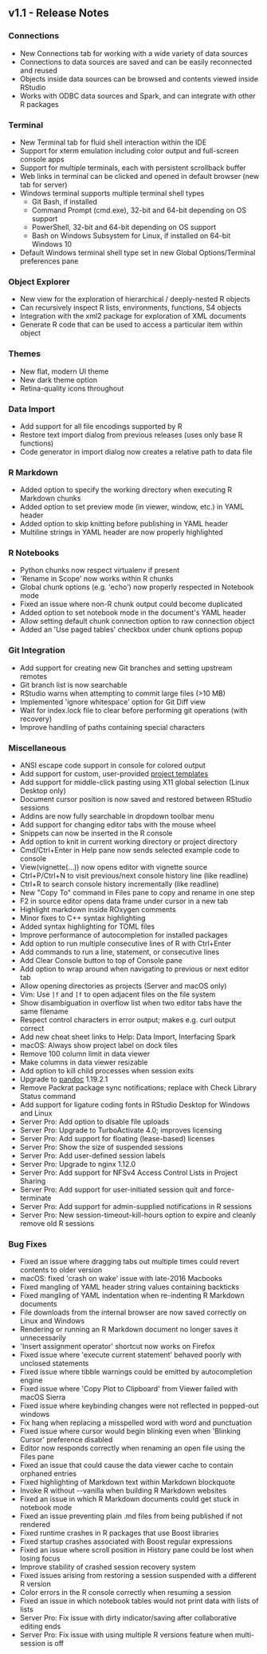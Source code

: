 ## v1.1 - Release Notes

### Connections

* New Connections tab for working with a wide variety of data sources
* Connections to data sources are saved and can be easily reconnected and reused
* Objects inside data sources can be browsed and contents viewed inside RStudio
* Works with ODBC data sources and Spark, and can integrate with other R packages

### Terminal

* New Terminal tab for fluid shell interaction within the IDE
* Support for xterm emulation including color output and full-screen console apps
* Support for multiple terminals, each with persistent scrollback buffer
* Web links in terminal can be clicked and opened in default browser (new tab for server)
* Windows terminal supports multiple terminal shell types
  * Git Bash, if installed
  * Command Prompt (cmd.exe), 32-bit and 64-bit depending on OS support
  * PowerShell, 32-bit and 64-bit depending on OS support
  * Bash on Windows Subsystem for Linux, if installed on 64-bit Windows 10
* Default Windows terminal shell type set in new Global Options/Terminal preferences pane

### Object Explorer

* New view for the exploration of hierarchical / deeply-nested R objects
* Can recursively inspect R lists, environments, functions, S4 objects
* Integration with the xml2 package for exploration of XML documents
* Generate R code that can be used to access a particular item within object

### Themes

* New flat, modern UI theme
* New dark theme option
* Retina-quality icons throughout

### Data Import

* Add support for all file encodings supported by R
* Restore text import dialog from previous releases (uses only base R functions)
* Code generator in import dialog now creates a relative path to data file 

### R Markdown

* Added option to specify the working directory when executing R Markdown chunks
* Added option to set preview mode (in viewer, window, etc.) in YAML header
* Added option to skip knitting before publishing in YAML header
* Multiline strings in YAML header are now properly highlighted

### R Notebooks

* Python chunks now respect virtualenv if present
* 'Rename in Scope' now works within R chunks
* Global chunk options (e.g. 'echo') now properly respected in Notebook mode
* Fixed an issue where non-R chunk output could become duplicated
* Added option to set notebook mode in the document's YAML header
* Allow setting default chunk connection option to raw connection object
* Added an 'Use paged tables' checkbox under chunk options popup

### Git Integration

* Add support for creating new Git branches and setting upstream remotes
* Git branch list is now searchable
* RStudio warns when attempting to commit large files (>10 MB)
* Implemented 'ignore whitespace' option for Git Diff view
* Wait for index.lock file to clear before performing git operations (with recovery)
* Improve handling of paths containing special characters

### Miscellaneous

* ANSI escape code support in console for colored output
* Add support for custom, user-provided [project templates](https://rstudio.github.io/rstudio-extensions/rstudio_project_templates.html)
* Add support for middle-click pasting using X11 global selection (Linux Desktop only)
* Document cursor position is now saved and restored between RStudio sessions
* Addins are now fully searchable in dropdown toolbar menu
* Add support for changing editor tabs with the mouse wheel
* Snippets can now be inserted in the R console
* Add option to knit in current working directory or project directory
* Cmd/Ctrl+Enter in Help pane now sends selected example code to console
* View(vignette(...)) now opens editor with vignette source
* Ctrl+P/Ctrl+N to visit previous/next console history line (like readline)
* Ctrl+R to search console history incrementally (like readline)
* New "Copy To" command in Files pane to copy and rename in one step
* F2 in source editor opens data frame under cursor in a new tab
* Highlight markdown inside ROxygen comments
* Minor fixes to C++ syntax highlighting
* Added syntax highlighting for TOML files
* Improve performance of autocompletion for installed packages
* Add option to run multiple consecutive lines of R with Ctrl+Enter
* Add commands to run a line, statement, or consecutive lines 
* Add Clear Console button to top of Console pane
* Add option to wrap around when navigating to previous or next editor tab
* Allow opening directories as projects (Server and macOS only)
* Vim: Use `]f` and `[f` to open adjacent files on the file system
* Show disambiguation in overflow list when two editor tabs have the same filename
* Respect control characters in error output; makes e.g. curl output correct
* Add new cheat sheet links to Help: Data Import, Interfacing Spark
* macOS: Always show project label on dock tiles
* Remove 100 column limit in data viewer
* Make columns in data viewer resizable
* Add option to kill child processes when session exits
* Upgrade to [pandoc](http://pandoc.org/) 1.19.2.1
* Remove Packrat package sync notifications; replace with Check Library Status command
* Add support for ligature coding fonts in RStudio Desktop for Windows and Linux
* Server Pro: Add option to disable file uploads
* Server Pro: Upgrade to TurboActivate 4.0; improves licensing
* Server Pro: Add support for floating (lease-based) licenses
* Server Pro: Show the size of suspended sessions
* Server Pro: Add user-defined session labels
* Server Pro: Upgrade to nginx 1.12.0
* Server Pro: Add support for NFSv4 Access Control Lists in Project Sharing
* Server Pro: Add support for user-initiated session quit and force-terminate
* Server Pro: Add support for admin-supplied notifications in R sessions
* Server Pro: New session-timeout-kill-hours option to expire and cleanly remove old R sessions

### Bug Fixes

* Fixed an issue where dragging tabs out multiple times could revert contents to older version
* macOS: fixed 'crash on wake' issue with late-2016 Macbooks
* Fixed mangling of YAML header string values containing backticks 
* Fixed mangling of YAML indentation when re-indenting R Markdown documents
* File downloads from the internal browser are now saved correctly on Linux and Windows
* Rendering or running an R Markdown document no longer saves it unnecessarily
* 'Insert assignment operator' shortcut now works on Firefox
* Fixed issue where 'execute current statement' behaved poorly with unclosed statements
* Fixed issue where tibble warnings could be emitted by autocompletion engine
* Fixed issue where 'Copy Plot to Clipboard' from Viewer failed with macOS Sierra
* Fixed issue where keybinding changes were not reflected in popped-out windows
* Fix hang when replacing a misspelled word with word and punctuation
* Fixed issue where cursor would begin blinking even when 'Blinking Cursor' preference disabled
* Editor now responds correctly when renaming an open file using the Files pane
* Fixed an issue that could cause the data viewer cache to contain orphaned entries
* Fixed highlighting of Markdown text within Markdown blockquote
* Invoke R without --vanilla when building R Markdown websites
* Fixed an issue in which R Markdown documents could get stuck in notebook mode
* Fixed an issue preventing plain .md files from being published if not rendered
* Fixed runtime crashes in R packages that use Boost libraries
* Fixed startup crashes associated with Boost regular expressions
* Fixed an issue where scroll position in History pane could be lost when losing focus
* Improve stability of crashed session recovery system
* Fixed issues arising from restoring a session suspended with a different R version
* Color errors in the R console correctly when resuming a session
* Fixed an issue in which notebook tables would not print data with lists of lists
* Server Pro: Fix issue with dirty indicator/saving after collaborative editing ends
* Server Pro: Fix issue with using multiple R versions feature when multi-session is off


